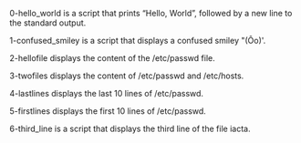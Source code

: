 0-hello_world is a script that prints “Hello, World”, followed by a new line to the standard output.

 1-confused_smiley is a script that displays a confused smiley "(Ôo)'.

 2-hellofile displays the content of the /etc/passwd file.

 3-twofiles displays the content of /etc/passwd and /etc/hosts.

 4-lastlines displays the last 10 lines of /etc/passwd.

 5-firstlines displays the first 10 lines of /etc/passwd.

 6-third_line is a script that displays the third line of the file iacta.